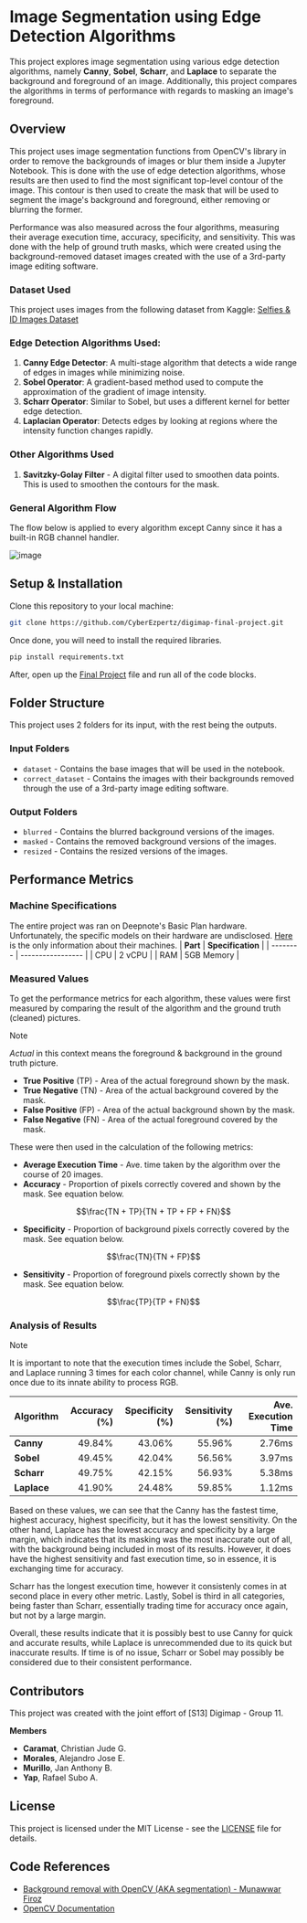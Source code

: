 # Image Segmentation using Edge Detection Algorithms

This project explores image segmentation using various edge detection algorithms, namely **Canny**, **Sobel**, **Scharr**, and **Laplace** to separate the background and foreground of an image. Additionally, this project compares the algorithms in terms of performance with regards to masking an image's foreground.


## Overview

This project uses image segmentation functions from OpenCV's library in order to remove the backgrounds of images or blur them inside a Jupyter Notebook. This is done with the use of edge detection algorithms, whose results are then used to find the most significant top-level contour of the image. This contour is then used to create the mask that will be used to segment the image's background and foreground, either removing or blurring the former.

Performance was also measured across the four algorithms, measuring their average execution time, accuracy, specificity, and sensitivity. This was done with the help of ground truth masks, which were created using the background-removed dataset images created with the use of a 3rd-party image editing software. 

### Dataset Used
This project uses images from the following dataset from Kaggle:
[Selfies & ID Images Dataset](https://www.kaggle.com/datasets/tapakah68/selfies-id-images-dataset)

### Edge Detection Algorithms Used:
1. **Canny Edge Detector**: A multi-stage algorithm that detects a wide range of edges in images while minimizing noise.
2. **Sobel Operator**: A gradient-based method used to compute the approximation of the gradient of image intensity.
3. **Scharr Operator**: Similar to Sobel, but uses a different kernel for better edge detection.
4. **Laplacian Operator**: Detects edges by looking at regions where the intensity function changes rapidly.

### Other Algorithms Used
1. **Savitzky-Golay Filter** - A digital filter used to smoothen data points. This is used to smoothen the contours for the mask.

### General Algorithm Flow
The flow below is applied to every algorithm except Canny since it has a built-in RGB channel handler. 

![image](https://github.com/user-attachments/assets/87e815e0-9053-42b4-b4a0-ef1212e44ce4)


## Setup & Installation

Clone this repository to your local machine:

```sh
git clone https://github.com/CyberEzpertz/digimap-final-project.git
```

Once done, you will need to install the required libraries.

```sh
pip install requirements.txt
```

After, open up the [Final Project](final_project.ipynb) file and run all of the code blocks.

## Folder Structure
This project uses 2 folders for its input, with the rest being the outputs.

### Input Folders
- `dataset` - Contains the base images that will be used in the notebook.
- `correct_dataset` - Contains the images with their backgrounds removed through the use of a 3rd-party image editing software.

### Output Folders
- `blurred` - Contains the blurred background versions of the images.
- `masked` - Contains the removed background versions of the images.
- `resized` - Contains the resized versions of the images.

## Performance Metrics

### Machine Specifications

The entire project was ran on Deepnote's Basic Plan hardware. Unfortunately, the specific models on their hardware are undisclosed. [Here](https://deepnote.com/pricing) is the only information about their machines.
| **Part** | **Specification** |
| -------- | ----------------- |
| CPU | 2 vCPU |
| RAM | 5GB Memory | 

### Measured Values

To get the performance metrics for each algorithm, these values were first measured by comparing the result of the algorithm and the ground truth (cleaned) pictures. 

> [!NOTE]
> *Actual* in this context means the foreground & background in the ground truth picture.
 
- **True Positive** (TP) - Area of the actual foreground shown by the mask.
- **True Negative** (TN) - Area of the actual background covered by the mask.
- **False Positive** (FP) - Area of the actual background shown by the mask.
- **False Negative** (FN) - Area of the actual foreground covered by the mask.

These were then used in the calculation of the following metrics:

- **Average Execution Time** - Ave. time taken by the algorithm over the course of 20 images.
- **Accuracy** - Proportion of pixels correctly covered and shown by the mask. See equation below.
```math
\frac{TN + TP}{TN + TP + FP + FN}
```

- **Specificity** - Proportion of background pixels correctly covered by the mask. See equation below.
```math
\frac{TN}{TN + FP}
```

- **Sensitivity** - Proportion of foreground pixels correctly shown by the mask. See equation below.
```math
\frac{TP}{TP + FN}
```

### Analysis of Results

> [!NOTE]
> It is important to note that the execution times include the Sobel, Scharr, and Laplace running 3 times for each color channel, while Canny is only run once due to its innate ability to process RGB.

| **Algorithm** | **Accuracy (%)** | **Specificity (%)** | **Sensitivity (%)** | **Ave. Execution Time** |
|---------------|------------------:|---------------------:|---------------------:|-------------------------:|
| **Canny**     | 49.84%           | 43.06%              | 55.96%              | 2.76ms                  |
| **Sobel**     | 49.45%           | 42.04%              | 56.56%              | 3.97ms                  |
| **Scharr**    | 49.75%           | 42.15%              | 56.93%              | 5.38ms                 |
| **Laplace**   | 41.90%           | 24.48%              | 59.85%              | 1.12ms                  |

Based on these values, we can see that the Canny has the fastest time, highest accuracy, highest specificity, but it has the lowest sensitivity. On the other hand, Laplace has the lowest accuracy and specificity by a large margin, which indicates that its masking was the most inaccurate out of all, with the background being included in most of its results. However, it does have the highest sensitivity and fast execution time, so in essence, it is exchanging time for accuracy. 

Scharr has the longest execution time, however it consistenly comes in at second place in every other metric. Lastly, Sobel is third in all categories, being faster than Scharr, essentially trading time for accuracy once again, but not by a large margin.

Overall, these results indicate that it is possibly best to use Canny for quick and accurate results, while Laplace is unrecommended due to its quick but inaccurate results. If time is of no issue, Scharr or Sobel may possibly be considered due to their consistent performance.


## Contributors
This project was created with the joint effort of [S13] Digimap - Group 11.

**Members**
- **Caramat**, Christian Jude G.
- **Morales**, Alejandro Jose E.
- **Murillo**, Jan Anthony B.
- **Yap**, Rafael Subo A.

## License

This project is licensed under the MIT License - see the [LICENSE](LICENSE) file for details.

## Code References
- [Background removal with OpenCV (AKA segmentation) - Munawwar Firoz](https://www.codepasta.com/2016/11/06/background-segmentation-removal-with-opencv)
- [OpenCV Documentation](https://docs.opencv.org/4.x/index.html)
